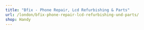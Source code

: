 ```yaml
---
title: "Bfix - Phone Repair, Lcd Refurbishing & Parts"
url: /london/bfix-phone-repair-lcd-refurbishing-und-parts/
shop: Handy
---
```

